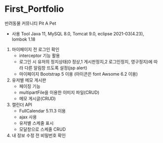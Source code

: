 # First_Portfolio
반려동물 커뮤니티 Pit A Pet

* 사용 Tool
Java 11, MySQL 8.0, Tomcat 9.0, eclipse 2021-03(4.23), lombok 1.18

1. 마이페이지 전 로그인 확인
    - interceptor 기능 활용
    - 로그인 시 유저의 정지상태(0 정상,1 게시판정지,2 로그인정지, 영구정지)에 따라 다른 알림창 뜨도록 설정(jsp alert)
    - 마이페이지 Bootstrap 5 이용 (아이콘은 font Awsome 6.2 이용)
2. 유저별 메모 게시판
    - 페이징 기능
    - multipartFile을 이용한 이미지 파일(CRUD)
    - 메모 게시글(CRUD)
3. 캘린더 API
    - FullCalendar 5.11.3 이용
    - ajax 사용
    - 유저별 스케줄 표시
    - 모달창으로 스케줄 CRUD
4. 내 정보 수정 전 비밀번호 확인

